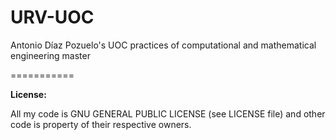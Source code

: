 # URV-UOC

<p>Antonio Díaz Pozuelo's UOC practices of computational and mathematical engineering master</p>
===========
<p><b> License: </b></p>
<p> All my code is GNU GENERAL PUBLIC LICENSE (see LICENSE file) and other code is property of their respective owners.</p>
